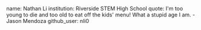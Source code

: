name: Nathan Li
institution: Riverside STEM High School
quote: I'm too young to die and too old to eat off the kids' menu! What a stupid age I am. - Jason Mendoza
github_user: nli0